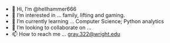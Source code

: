 - 👋 Hi, I’m @hellhammer666
- 👀 I’m interested in ... family, lifting and gaming.
- 🌱 I’m currently learning ... Computer Science; Python analytics
- 💞️ I’m looking to collaborate on ... 
- 📫 How to reach me ... gray.322@wright.edu

<!---
hellhammer666/hellhammer666 is a ✨ special ✨ repository because its `README.md` (this file) appears on your GitHub profile.
You can click the Preview link to take a look at your changes.
--->
